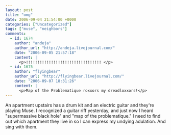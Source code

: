 ```yaml
---
layout: post
title: "omg"
date: 2006-09-04 21:54:00 +0000
categories: ["Uncategorized"]
tags: ["muse", "neighbors"]
comments:
  - id: 1674
    author: "andeja"
    author_url: "http://andeja.livejournal.com/"
    date: "2006-09-05 21:57:18"
    content: |
      <p>!!!!!!!!!!!!!!!!!!!!!!!!!!!!!!!!! </p>
  - id: 1675
    author: "flyingbear"
    author_url: "http://flyingbear.livejournal.com/"
    date: "2006-09-07 18:31:26"
    content: |
      <p>Map of the Problematique roxxors my dreadloxxors!</p>
---
```


An apartment upstairs has a drum kit and an electric guitar and they're playing Muse. I recognized a guitar riff yesterday, and just now I heard "supermassive black hole" and "map of the problematique." I need to find out which apartment they live in so I can express my undying adulation. And sing with them.